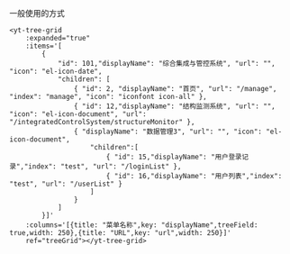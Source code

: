 一般使用的方式

    <yt-tree-grid
        :expanded="true"
        :items='[
            {
                "id": 101,"displayName": "综合集成与管控系统", "url": "", "icon": "el-icon-date",
                "children": [
                    { "id": 2, "displayName": "首页", "url": "/manage", "index": "manage", "icon": "iconfont icon-all" },
                    { "id": 12,"displayName": "结构监测系统", "url": "", "icon": "el-icon-document", "url": "/integratedControlSystem/structureMonitor" },
                    { "displayName": "数据管理3", "url": "", "icon": "el-icon-document",
                        "children":[
                            { "id": 15,"displayName": "用户登录记录","index": "test", "url": "/loginList" },
                            { "id": 16,"displayName": "用户列表","index": "test", "url": "/userList" }
                        ]
                    }
                ]
            }]'
        :columns='[{title: "菜单名称",key: "displayName",treeField: true,width: 250},{title: "URL",key: "url",width: 250}]'
        ref="treeGrid"></yt-tree-grid>